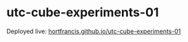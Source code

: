 # utc-cube-experiments-01

Deployed live: [hortfrancis.github.io/utc-cube-experiments-01](https://hortfrancis.github.io/utc-cube-experiments-01/)
